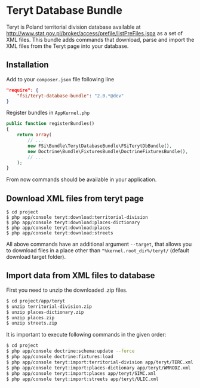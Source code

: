 # Teryt Database Bundle

Teryt is Poland territorial division database available at http://www.stat.gov.pl/broker/access/prefile/listPreFiles.jspa as a set of XML files.
This bundle adds commands that download, parse and import the XML files from the Teryt page into your database.

## Installation

Add to your `composer.json` file following line

```json
"require": {
    "fsi/teryt-database-bundle": "2.0.*@dev"
}
```

Register bundles in `AppKernel.php`

```php
public function registerBundles()
{
    return array(
        // ...
        new FSi\Bundle\TerytDatabaseBundle\FSiTerytDbBundle(),
        new Doctrine\Bundle\FixturesBundle\DoctrineFixturesBundle(),
        // ...
    );
}
```

From now commands should be available in your application.

## Download XML files from teryt page

```
$ cd project
$ php app/console teryt:download:territorial-division
$ php app/console teryt:download:places-dictionary
$ php app/console teryt:download:places
$ php app/console teryt:download:streets
```

All above commands have an additional argument ``--target``, that allows you to download files in a place other than
``"%kernel.root_dir%/teryt/`` (default download target folder).

## Import data from XML files to database

First you need to unzip the downloaded .zip files.

```bash
$ cd project/app/teryt
$ unzip territorial-division.zip
$ unzip places-dictionary.zip
$ unzip places.zip
$ unzip streets.zip
```

It is important to execute following commands in the given order:

```bash
$ cd project
$ php app/console doctrine:schema:update --force
$ php app/console doctrine:fixtures:load
$ php app/console teryt:import:territorial-division app/teryt/TERC.xml
$ php app/console teryt:import:places-dictionary app/teryt/WMRODZ.xml
$ php app/console teryt:import:places app/teryt/SIMC.xml
$ php app/console teryt:import:streets app/teryt/ULIC.xml
```
